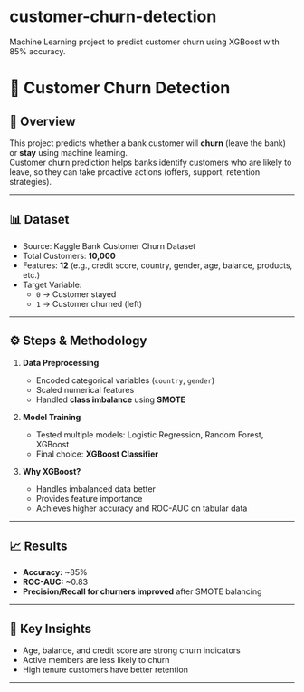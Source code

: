 # customer-churn-detection
Machine Learning project to predict customer churn using XGBoost with 85% accuracy.
# 🏦 Customer Churn Detection

## 📌 Overview
This project predicts whether a bank customer will **churn** (leave the bank) or **stay** using machine learning.  
Customer churn prediction helps banks identify customers who are likely to leave, so they can take proactive actions (offers, support, retention strategies).

---

## 📊 Dataset
- Source: Kaggle Bank Customer Churn Dataset
- Total Customers: **10,000**
- Features: **12** (e.g., credit score, country, gender, age, balance, products, etc.)
- Target Variable:  
  - `0` → Customer stayed  
  - `1` → Customer churned (left)  

---

## ⚙️ Steps & Methodology
1. **Data Preprocessing**
   - Encoded categorical variables (`country`, `gender`)
   - Scaled numerical features
   - Handled **class imbalance** using **SMOTE**

2. **Model Training**
   - Tested multiple models: Logistic Regression, Random Forest, XGBoost
   - Final choice: **XGBoost Classifier**

3. **Why XGBoost?**
   - Handles imbalanced data better
   - Provides feature importance
   - Achieves higher accuracy and ROC-AUC on tabular data

---

## 📈 Results
- **Accuracy:** ~85%
- **ROC-AUC:** ~0.83
- **Precision/Recall for churners improved** after SMOTE balancing

---

## 🔑 Key Insights
- Age, balance, and credit score are strong churn indicators
- Active members are less likely to churn
- High tenure customers have better retention

---


